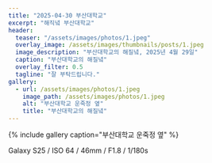 ```yaml
---
title: "2025-04-30 부산대학교"
excerpt: "해직녘 부산대학교"
header:
  teaser: "/assets/images/photos/1.jpeg"
  overlay_image: /assets/images/thumbnails/posts/1.jpeg
  image_description: "부산대학교의 해질녘, 2025년 4월 29일"
  caption: "부산대학교의 해질녘"
  overlay_filter: 0.5
  tagline: "잘 부탁드립니다."
gallery:
  - url: /assets/images/photos/1.jpeg
    image_path: /assets/images/photos/1.jpeg
    alt: "부산대학교 운죽정 옆"
    title: "부산대학교의 해질녘"
---
```


{% include gallery caption="부산대학교 운죽정 옆" %}

Galaxy S25 / ISO 64 / 46mm / F1.8 / 1/180s